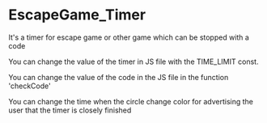# EscapeGame_Timer
It's a timer for escape game or other game which can be stopped with a code

You can change the value of the timer in JS file with the TIME_LIMIT const.

You can change the value of the code in the JS file in the function 'checkCode'

You can change the time when the circle change color for advertising the user that the timer is closely finished
